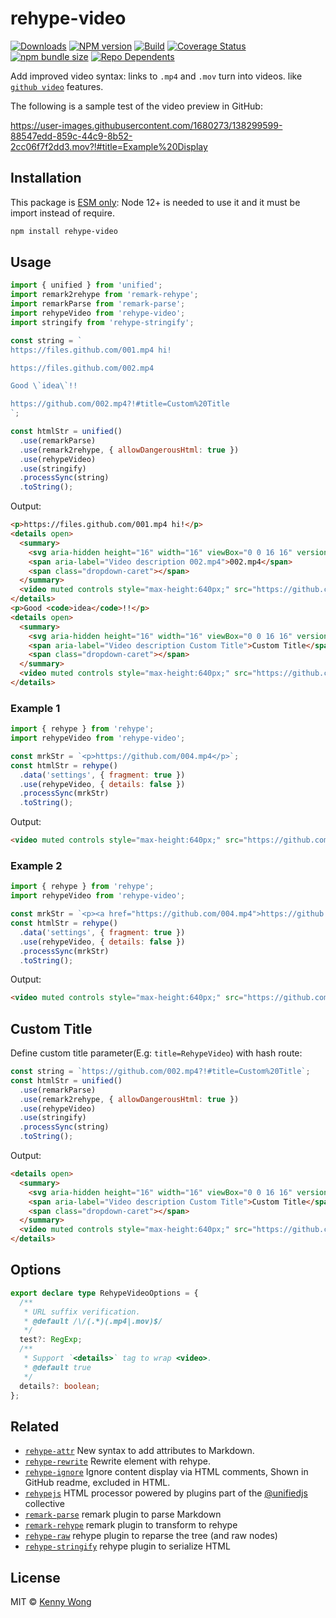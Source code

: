 rehype-video
===

[![Downloads](https://img.shields.io/npm/dm/rehype-video.svg?style=flat)](https://www.npmjs.com/package/rehype-video)
[![NPM version](https://img.shields.io/npm/v/rehype-video.svg?style=flat)](https://npmjs.org/package/rehype-video)
[![Build](https://github.com/jaywcjlove/rehype-video/actions/workflows/ci.yml/badge.svg)](https://github.com/jaywcjlove/rehype-video/actions/workflows/ci.yml)
[![Coverage Status](https://jaywcjlove.github.io/rehype-video/badges.svg)](https://jaywcjlove.github.io/rehype-video/lcov-report/)
[![npm bundle size](https://img.shields.io/bundlephobia/minzip/rehype-video)](https://bundlephobia.com/result?p=rehype-video)
[![Repo Dependents](https://badgen.net/github/dependents-repo/jaywcjlove/rehype-video)](https://github.com/jaywcjlove/rehype-video/network/dependents)

Add improved video syntax: links to `.mp4` and `.mov` turn into videos. like [`github video`](https://github.blog/2021-05-13-video-uploads-available-github/) features.

The following is a sample test of the video preview in GitHub:

https://user-images.githubusercontent.com/1680273/138299599-88547edd-859c-44c9-8b52-2cc06f7f2dd3.mov?!#title=Example%20Display

## Installation

This package is [ESM only](https://gist.github.com/sindresorhus/a39789f98801d908bbc7ff3ecc99d99c): Node 12+ is needed to use it and it must be import instead of require.

```bash
npm install rehype-video
```

## Usage

```js
import { unified } from 'unified';
import remark2rehype from 'remark-rehype';
import remarkParse from 'remark-parse';
import rehypeVideo from 'rehype-video';
import stringify from 'rehype-stringify';

const string = `
https://files.github.com/001.mp4 hi!

https://files.github.com/002.mp4

Good \`idea\`!!

https://github.com/002.mp4?!#title=Custom%20Title
`;

const htmlStr = unified()
  .use(remarkParse)
  .use(remark2rehype, { allowDangerousHtml: true })
  .use(rehypeVideo)
  .use(stringify)
  .processSync(string)
  .toString();
```

Output:

```html
<p>https://files.github.com/001.mp4 hi!</p>
<details open>
  <summary>
    <svg aria-hidden height="16" width="16" viewBox="0 0 16 16" version="1.1" class="octicon octicon-device-camera-video"><path fill-rule="evenodd" d="M16 3.75a.75.75 0 00-1.136-.643L11 5.425V4.75A1.75 1.75 0 009.25 3h-7.5A1.75 1.75 0 000 4.75v6.5C0 12.216.784 13 1.75 13h7.5A1.75 1.75 0 0011 11.25v-.675l3.864 2.318A.75.75 0 0016 12.25v-8.5zm-5 5.075l3.5 2.1v-5.85l-3.5 2.1v1.65zM9.5 6.75v-2a.25.25 0 00-.25-.25h-7.5a.25.25 0 00-.25.25v6.5c0 .138.112.25.25.25h7.5a.25.25 0 00.25-.25v-4.5z"></path></svg>
    <span aria-label="Video description 002.mp4">002.mp4</span>
    <span class="dropdown-caret"></span>
  </summary>
  <video muted controls style="max-height:640px;" src="https://github.com/002.mp4"></video>
</details>
<p>Good <code>idea</code>!!</p>
<details open>
  <summary>
    <svg aria-hidden height="16" width="16" viewBox="0 0 16 16" version="1.1" class="octicon octicon-device-camera-video"><path fill-rule="evenodd" d="M16 3.75a.75.75 0 00-1.136-.643L11 5.425V4.75A1.75 1.75 0 009.25 3h-7.5A1.75 1.75 0 000 4.75v6.5C0 12.216.784 13 1.75 13h7.5A1.75 1.75 0 0011 11.25v-.675l3.864 2.318A.75.75 0 0016 12.25v-8.5zm-5 5.075l3.5 2.1v-5.85l-3.5 2.1v1.65zM9.5 6.75v-2a.25.25 0 00-.25-.25h-7.5a.25.25 0 00-.25.25v6.5c0 .138.112.25.25.25h7.5a.25.25 0 00.25-.25v-4.5z"></path></svg>
    <span aria-label="Video description Custom Title">Custom Title</span>
    <span class="dropdown-caret"></span>
  </summary>
  <video muted controls style="max-height:640px;" src="https://github.com/002.mp4"></video>
</details>
```

### Example 1

```js
import { rehype } from 'rehype';
import rehypeVideo from 'rehype-video';

const mrkStr = `<p>https://github.com/004.mp4</p>`;
const htmlStr = rehype()
  .data('settings', { fragment: true })
  .use(rehypeVideo, { details: false })
  .processSync(mrkStr)
  .toString();
```

Output:

```html
<video muted controls style="max-height:640px;" src="https://github.com/004.mp4"></video>
```

### Example 2

```js
import { rehype } from 'rehype';
import rehypeVideo from 'rehype-video';

const mrkStr = `<p><a href="https://github.com/004.mp4">https://github.com/004.mp4</a></p`;
const htmlStr = rehype()
  .data('settings', { fragment: true })
  .use(rehypeVideo, { details: false })
  .processSync(mrkStr)
  .toString();
```

Output:

```html
<video muted controls style="max-height:640px;" src="https://github.com/004.mp4"></video>
```

## Custom Title

Define custom title parameter(E.g: `title=RehypeVideo`) with hash route:

```js
const string = `https://github.com/002.mp4?!#title=Custom%20Title`;
const htmlStr = unified()
  .use(remarkParse)
  .use(remark2rehype, { allowDangerousHtml: true })
  .use(rehypeVideo)
  .use(stringify)
  .processSync(string)
  .toString();
```

Output:

```html
<details open>
  <summary>
    <svg aria-hidden height="16" width="16" viewBox="0 0 16 16" version="1.1" class="octicon octicon-device-camera-video"><path fill-rule="evenodd" d="M16 3.75a.75.75 0 00-1.136-.643L11 5.425V4.75A1.75 1.75 0 009.25 3h-7.5A1.75 1.75 0 000 4.75v6.5C0 12.216.784 13 1.75 13h7.5A1.75 1.75 0 0011 11.25v-.675l3.864 2.318A.75.75 0 0016 12.25v-8.5zm-5 5.075l3.5 2.1v-5.85l-3.5 2.1v1.65zM9.5 6.75v-2a.25.25 0 00-.25-.25h-7.5a.25.25 0 00-.25.25v6.5c0 .138.112.25.25.25h7.5a.25.25 0 00.25-.25v-4.5z"></path></svg>
    <span aria-label="Video description Custom Title">Custom Title</span>
    <span class="dropdown-caret"></span>
  </summary>
  <video muted controls style="max-height:640px;" src="https://github.com/002.mp4"></video>
</details>
```

## Options

```ts
export declare type RehypeVideoOptions = {
  /**
   * URL suffix verification.
   * @default /\/(.*)(.mp4|.mov)$/
   */
  test?: RegExp;
  /**
   * Support `<details>` tag to wrap <video>.
   * @default true
   */
  details?: boolean;
};
```

## Related

- [`rehype-attr`](https://github.com/jaywcjlove/rehype-attr) New syntax to add attributes to Markdown.
- [`rehype-rewrite`](https://github.com/jaywcjlove/rehype-rewrite) Rewrite element with rehype.
- [`rehype-ignore`](https://github.com/jaywcjlove/rehype-ignore) Ignore content display via HTML comments, Shown in GitHub readme, excluded in HTML.
- [`rehypejs`](https://github.com/rehypejs/rehype) HTML processor powered by plugins part of the [@unifiedjs](https://github.com/unifiedjs) collective
- [`remark-parse`](https://www.npmjs.com/package/remark-parse) remark plugin to parse Markdown
- [`remark-rehype`](https://www.npmjs.com/package/remark-rehype) remark plugin to transform to rehype
- [`rehype-raw`](https://www.npmjs.com/package/rehype-raw) rehype plugin to reparse the tree (and raw nodes)
- [`rehype-stringify`](https://www.npmjs.com/package/rehype-stringify) rehype plugin to serialize HTML

## License

MIT © [Kenny Wong](https://github.com/jaywcjlove)
